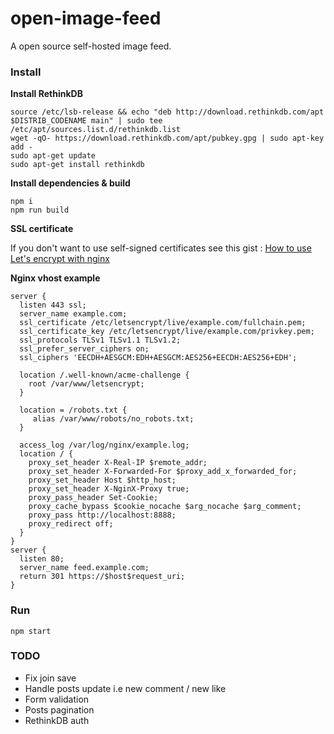 # open-image-feed

A open source self-hosted image feed.

### Install

**Install RethinkDB**

    source /etc/lsb-release && echo "deb http://download.rethinkdb.com/apt $DISTRIB_CODENAME main" | sudo tee /etc/apt/sources.list.d/rethinkdb.list
    wget -qO- https://download.rethinkdb.com/apt/pubkey.gpg | sudo apt-key add -
    sudo apt-get update
    sudo apt-get install rethinkdb

**Install dependencies & build**

    npm i
    npm run build

**SSL certificate**

If you don't want to use self-signed certificates see this gist : [How to use Let's encrypt with nginx](https://gist.github.com/MatthieuLemoine/fa827c009ad031459bf2)

**Nginx vhost example**

    server {
      listen 443 ssl;
      server_name example.com;
      ssl_certificate /etc/letsencrypt/live/example.com/fullchain.pem;
      ssl_certificate_key /etc/letsencrypt/live/example.com/privkey.pem;
      ssl_protocols TLSv1 TLSv1.1 TLSv1.2;
      ssl_prefer_server_ciphers on;
      ssl_ciphers 'EECDH+AESGCM:EDH+AESGCM:AES256+EECDH:AES256+EDH';

      location /.well-known/acme-challenge {
        root /var/www/letsencrypt;
      }

      location = /robots.txt {
         alias /var/www/robots/no_robots.txt;
      }

      access_log /var/log/nginx/example.log;
      location / {
        proxy_set_header X-Real-IP $remote_addr;
        proxy_set_header X-Forwarded-For $proxy_add_x_forwarded_for;
        proxy_set_header Host $http_host;
        proxy_set_header X-NginX-Proxy true;
        proxy_pass_header Set-Cookie;
        proxy_cache_bypass $cookie_nocache $arg_nocache $arg_comment;
        proxy_pass http://localhost:8888;
        proxy_redirect off;
      }
    }
    server {
      listen 80;
      server_name feed.example.com;
      return 301 https://$host$request_uri;
    }

### Run

    npm start


### TODO

- Fix join save
- Handle posts update i.e new comment / new like
- Form validation
- Posts pagination
- RethinkDB auth
